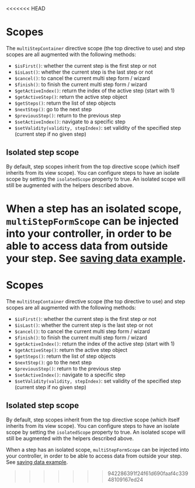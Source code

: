 <<<<<<< HEAD
# Scopes

The `multiStepContainer` directive scope (the top directive to use) and step scopes are all augmented with the following methods:

- `$isFirst()`: whether the current step is the first step or not
- `$isLast()`: whether the current step is the last step or not
- `$cancel()`: to cancel the current multi step form / wizard
- `$finish()`: to finish the current multi step form / wizard
- `$getActiveIndex()`: return the index of the active step (start with 1)
- `$getActiveStep()`: return the active step object
- `$getSteps()`: return the list of step objects
- `$nextStep()`: go to the next step
- `$previousStep()`: return to the previous step
- `$setActiveIndex()`: navigate to a specific step
- `$setValidity(validity, stepIndex)`: set validity of the specified step (current step if no given step)

## Isolated step scope

By default, step scopes inherit from the top directive scope (which itself inherits from its view scope).
You can configure steps to have an isolate scope by setting the `isolatedScope` property to true. An isolated scope
will still be augmented with the helpers described above.

When a step has an isolated scope, `multiStepFormScope` can be injected into your controller, in order to be
able to access data from outside your step. See [saving data example](http://localhost:8080/angular-multi-step-form/#/saving-data).
=======
# Scopes

The `multiStepContainer` directive scope (the top directive to use) and step scopes are all augmented with the following methods:

- `$isFirst()`: whether the current step is the first step or not
- `$isLast()`: whether the current step is the last step or not
- `$cancel()`: to cancel the current multi step form / wizard
- `$finish()`: to finish the current multi step form / wizard
- `$getActiveIndex()`: return the index of the active step (start with 1)
- `$getActiveStep()`: return the active step object
- `$getSteps()`: return the list of step objects
- `$nextStep()`: go to the next step
- `$previousStep()`: return to the previous step
- `$setActiveIndex()`: navigate to a specific step
- `$setValidity(validity, stepIndex)`: set validity of the specified step (current step if no given step)

## Isolated step scope

By default, step scopes inherit from the top directive scope (which itself inherits from its view scope).
You can configure steps to have an isolate scope by setting the `isolatedScope` property to true. An isolated scope
will still be augmented with the helpers described above.

When a step has an isolated scope, `multiStepFormScope` can be injected into your controller, in order to be
able to access data from outside your step. See [saving data example](http://localhost:8080/angular-multi-step-form/#/saving-data).
>>>>>>> 942286391f24f61d690faaf4c33948109167ed24
